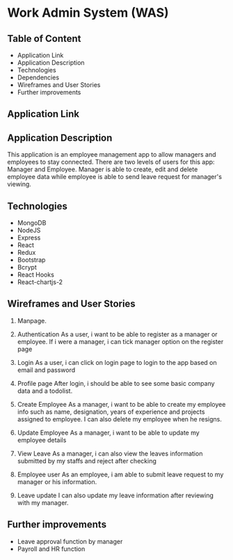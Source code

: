 # Work Admin System (WAS)

## Table of Content
* Application Link
* Application Description
* Technologies
* Dependencies
* Wireframes and User Stories
* Further improvements

## Application Link


## Application Description
This application is an employee management app to allow managers and employees to stay connected. There are two levels of users for this app: Manager and Employee. Manager is able to create, edit and delete employee data while employee is able to send leave request for manager's viewing.


## Technologies
* MongoDB
* NodeJS
* Express
* React
* Redux
* Bootstrap
* Bcrypt
* React Hooks
* React-chartjs-2

## Wireframes and User Stories

1. Manpage.

2. Authentication
As a user, i want to be able to register as a manager or employee. If i were a manager, i can tick manager option on the register page

3. Login
As a user, i can click on login page to login to the app based on email and password

4. Profile page
After login, i should be able to see some basic company data and a todolist.

5. Create Employee
As a manager, i want to be able to create my employee info such as name, designation, years of experience and projects assigned to employee. 
I can also delete my employee when he resigns.

6. Update Employee
As a manager, i want to be able to update my employee details

7. View Leave
As a manager, i can also view the leaves information submitted by my staffs and reject after checking

8. Employee user
As an employee, i am able to submit leave request to my manager or his information.

9. Leave update
I can also update my leave information after reviewing with my manager.


<!-- 
As a user, i want to know what this application is about when i access the website at a glance.
<a href="https://github.com/Terrykoek/FIT-TRACK/blob/master/Mainpage.PNG" target="_blank" ><img src="https://github.com/Terrykoek/FIT-TRACK/blob/master/Mainpage.PNG" width="100%"></a>

2. Create Account page

As a user, i want to be able to register a new account.

<a href="https://github.com/Terrykoek/FIT-TRACK/blob/master/Account%20create%20page.PNG" target="_blank" ><img src="https://github.com/Terrykoek/FIT-TRACK/blob/master/Account%20create%20page.PNG" width="100%"></a>

3. Login Page

As a user, i want to be able to login to the app.

<a href="https://github.com/Terrykoek/FIT-TRACK/blob/master/login%20page.PNG" target="_blank" ><img src="https://github.com/Terrykoek/FIT-TRACK/blob/master/login%20page.PNG" width="100%"></a>

4. Home Page

Home page to inform user of log in success.

<a href="https://github.com/Terrykoek/FIT-TRACK/blob/master/Homepage.PNG" target="_blank" ><img src="https://github.com/Terrykoek/FIT-TRACK/blob/master/Homepage.PNG" width="100%"></a>

5. Index Page

Index page where all workouts are shown.

<a href="https://github.com/Terrykoek/FIT-TRACK/blob/master/Index%20page.PNG" target="_blank" ><img src="https://github.com/Terrykoek/FIT-TRACK/blob/master/Index%20page.PNG" width="100%"></a>

6. Create new workout Page

As a user, i want to be able to create new workout.

<a href="https://github.com/Terrykoek/FIT-TRACK/blob/master/Create%20new%20workout%20page.PNG" target="_blank" ><img src="https://github.com/Terrykoek/FIT-TRACK/blob/master/Create%20new%20workout%20page.PNG" width="100%"></a>

7. First entry page

As a user, i want my workout to reflect on my index page.

<a href="https://github.com/Terrykoek/FIT-TRACK/blob/master/first%20entry%20page.PNG" target="_blank" ><img src="https://github.com/Terrykoek/FIT-TRACK/blob/master/first%20entry%20page.PNG" width="100%"></a>


8. Edit workout page

As a user, i want to be able to edit my workouts.

<a href="https://github.com/Terrykoek/FIT-TRACK/blob/master/edit%20workout%20page.PNG" target="_blank" ><img src="https://github.com/Terrykoek/FIT-TRACK/blob/master/edit%20workout%20page.PNG" width="100%"></a>

9. Show editted workout page

As a user, i want my edited workout to show on my index page.
<a href="https://github.com/Terrykoek/FIT-TRACK/blob/master/Editted%20index%20page.PNG" target="_blank" ><img src="https://github.com/Terrykoek/FIT-TRACK/blob/master/Editted%20index%20page.PNG" width="100%"></a>

10. Delete workout page

As a user, i want to be able to delete my workouts.
<a href="https://github.com/Terrykoek/FIT-TRACK/blob/master/Index%20page.PNG" target="_blank" ><img src="https://github.com/Terrykoek/FIT-TRACK/blob/master/Index%20page.PNG" width="100%"></a> -->




## Further improvements
* Leave approval function by manager 
* Payroll and HR function

